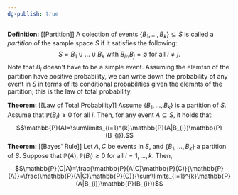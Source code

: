 ```yaml
---
dg-publish: true
---
```



**Definition:** [[Partition]]
A colection of events $\{B_{1},..., B_{k}\}\subseteq S$ is called a *partition* of the sample space $S$ if it satisfies the following: $$S=B_{1}\cup ... \cup B_{k} \text{ with } B_{i\cap}B_{j}=\emptyset \text{ for all } i\ne j.$$
Note that $B_i$ doesn't have to be a simple event. Assuming the elemtsn of the partition have positive probability, we can write down the probability of any event in $S$ in terms of its conditional probabilities given the elemnts of the partition; this is the law of total probability. 

**Theorem:** [[Law of Total Probability]]
Assume $\{B_{1}, ..., B_{k}\}$ is a partition of $S$. Assume that $\mathbb{P}(B_{i})\ge 0 \text{ for all } i$. Then, for any event $A\subseteq S$, it holds that: $$\mathbb{P}(A)=\sum\limits_{i=1}^{k}\mathbb{P}(A|B_{i})\mathbb{P}(B_{i}).$$
**Theorem:** [[Bayes' Rule]] 
Let $A, C$ be events in $S$, and $\{B_{1}, ..., B_{k}\}$ a partition of $S$. Suppose that $\mathbb{P}(A), \mathbb{P}(B_{i})\ge 0 \text{ for all } i=1,...,k$. Then, $$\mathbb{P}(C|A)=\frac{\mathbb{P}(A|C)\mathbb{P}(C)}{\mathbb{P}(A)}=\frac{\mathbb{P}(A|C)\mathbb{P}(C)}{\sum\limits_{i=1}^{k}\mathbb{P}(A|B_{i})\mathbb{P}(B_{i})}$$


